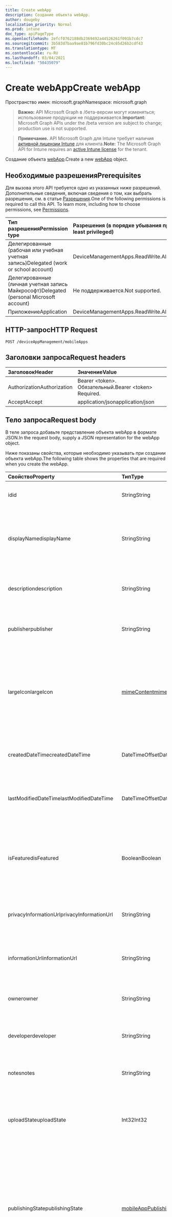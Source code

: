 ```yaml
---
title: Create webApp
description: Создание объекта webApp.
author: dougeby
localization_priority: Normal
ms.prod: intune
doc_type: apiPageType
ms.openlocfilehash: 2efcf0762188db2369492a44526261f091b7cdc7
ms.sourcegitcommit: 3b583d7baa9ae81b796fd30bc24c65d26b2cdf43
ms.translationtype: MT
ms.contentlocale: ru-RU
ms.lasthandoff: 03/04/2021
ms.locfileid: "50435079"
---
```

# <a name="create-webapp"></a><span data-ttu-id="7ef1b-103">Create webApp</span><span class="sxs-lookup"><span data-stu-id="7ef1b-103">Create webApp</span></span>

<span data-ttu-id="7ef1b-104">Пространство имен: microsoft.graph</span><span class="sxs-lookup"><span data-stu-id="7ef1b-104">Namespace: microsoft.graph</span></span>

> <span data-ttu-id="7ef1b-105">**Важно:** API Microsoft Graph в /бета-версии могут изменяться; использование продукции не поддерживается.</span><span class="sxs-lookup"><span data-stu-id="7ef1b-105">**Important:** Microsoft Graph APIs under the /beta version are subject to change; production use is not supported.</span></span>

> <span data-ttu-id="7ef1b-106">**Примечание.** API Microsoft Graph для Intune требует наличия [активной лицензии Intune](https://go.microsoft.com/fwlink/?linkid=839381) для клиента.</span><span class="sxs-lookup"><span data-stu-id="7ef1b-106">**Note:** The Microsoft Graph API for Intune requires an [active Intune license](https://go.microsoft.com/fwlink/?linkid=839381) for the tenant.</span></span>

<span data-ttu-id="7ef1b-107">Создание объекта [webApp](../resources/intune-apps-webapp.md).</span><span class="sxs-lookup"><span data-stu-id="7ef1b-107">Create a new [webApp](../resources/intune-apps-webapp.md) object.</span></span>

## <a name="prerequisites"></a><span data-ttu-id="7ef1b-108">Необходимые разрешения</span><span class="sxs-lookup"><span data-stu-id="7ef1b-108">Prerequisites</span></span>
<span data-ttu-id="7ef1b-p101">Для вызова этого API требуется одно из указанных ниже разрешений. Дополнительные сведения, включая сведения о том, как выбрать разрешения, см. в статье [Разрешения](/graph/permissions-reference).</span><span class="sxs-lookup"><span data-stu-id="7ef1b-p101">One of the following permissions is required to call this API. To learn more, including how to choose permissions, see [Permissions](/graph/permissions-reference).</span></span>

|<span data-ttu-id="7ef1b-111">Тип разрешения</span><span class="sxs-lookup"><span data-stu-id="7ef1b-111">Permission type</span></span>|<span data-ttu-id="7ef1b-112">Разрешения (в порядке убывания привилегий)</span><span class="sxs-lookup"><span data-stu-id="7ef1b-112">Permissions (from most to least privileged)</span></span>|
|:---|:---|
|<span data-ttu-id="7ef1b-113">Делегированные (рабочая или учебная учетная запись)</span><span class="sxs-lookup"><span data-stu-id="7ef1b-113">Delegated (work or school account)</span></span>|<span data-ttu-id="7ef1b-114">DeviceManagementApps.ReadWrite.All</span><span class="sxs-lookup"><span data-stu-id="7ef1b-114">DeviceManagementApps.ReadWrite.All</span></span>|
|<span data-ttu-id="7ef1b-115">Делегированные (личная учетная запись Майкрософт)</span><span class="sxs-lookup"><span data-stu-id="7ef1b-115">Delegated (personal Microsoft account)</span></span>|<span data-ttu-id="7ef1b-116">Не поддерживается.</span><span class="sxs-lookup"><span data-stu-id="7ef1b-116">Not supported.</span></span>|
|<span data-ttu-id="7ef1b-117">Приложение</span><span class="sxs-lookup"><span data-stu-id="7ef1b-117">Application</span></span>|<span data-ttu-id="7ef1b-118">DeviceManagementApps.ReadWrite.All</span><span class="sxs-lookup"><span data-stu-id="7ef1b-118">DeviceManagementApps.ReadWrite.All</span></span>|

## <a name="http-request"></a><span data-ttu-id="7ef1b-119">HTTP-запрос</span><span class="sxs-lookup"><span data-stu-id="7ef1b-119">HTTP Request</span></span>
<!-- {
  "blockType": "ignored"
}
-->
``` http
POST /deviceAppManagement/mobileApps
```

## <a name="request-headers"></a><span data-ttu-id="7ef1b-120">Заголовки запроса</span><span class="sxs-lookup"><span data-stu-id="7ef1b-120">Request headers</span></span>
|<span data-ttu-id="7ef1b-121">Заголовок</span><span class="sxs-lookup"><span data-stu-id="7ef1b-121">Header</span></span>|<span data-ttu-id="7ef1b-122">Значение</span><span class="sxs-lookup"><span data-stu-id="7ef1b-122">Value</span></span>|
|:---|:---|
|<span data-ttu-id="7ef1b-123">Authorization</span><span class="sxs-lookup"><span data-stu-id="7ef1b-123">Authorization</span></span>|<span data-ttu-id="7ef1b-124">Bearer &lt;token&gt;. Обязательный.</span><span class="sxs-lookup"><span data-stu-id="7ef1b-124">Bearer &lt;token&gt; Required.</span></span>|
|<span data-ttu-id="7ef1b-125">Accept</span><span class="sxs-lookup"><span data-stu-id="7ef1b-125">Accept</span></span>|<span data-ttu-id="7ef1b-126">application/json</span><span class="sxs-lookup"><span data-stu-id="7ef1b-126">application/json</span></span>|

## <a name="request-body"></a><span data-ttu-id="7ef1b-127">Тело запроса</span><span class="sxs-lookup"><span data-stu-id="7ef1b-127">Request body</span></span>
<span data-ttu-id="7ef1b-128">В теле запроса добавьте представление объекта webApp в формате JSON.</span><span class="sxs-lookup"><span data-stu-id="7ef1b-128">In the request body, supply a JSON representation for the webApp object.</span></span>

<span data-ttu-id="7ef1b-129">Ниже показаны свойства, которые необходимо указывать при создании объекта webApp.</span><span class="sxs-lookup"><span data-stu-id="7ef1b-129">The following table shows the properties that are required when you create the webApp.</span></span>

|<span data-ttu-id="7ef1b-130">Свойство</span><span class="sxs-lookup"><span data-stu-id="7ef1b-130">Property</span></span>|<span data-ttu-id="7ef1b-131">Тип</span><span class="sxs-lookup"><span data-stu-id="7ef1b-131">Type</span></span>|<span data-ttu-id="7ef1b-132">Описание</span><span class="sxs-lookup"><span data-stu-id="7ef1b-132">Description</span></span>|
|:---|:---|:---|
|<span data-ttu-id="7ef1b-133">id</span><span class="sxs-lookup"><span data-stu-id="7ef1b-133">id</span></span>|<span data-ttu-id="7ef1b-134">String</span><span class="sxs-lookup"><span data-stu-id="7ef1b-134">String</span></span>|<span data-ttu-id="7ef1b-135">Ключ объекта.</span><span class="sxs-lookup"><span data-stu-id="7ef1b-135">Key of the entity.</span></span> <span data-ttu-id="7ef1b-136">Наследуется от [mobileApp](../resources/intune-shared-mobileapp.md).</span><span class="sxs-lookup"><span data-stu-id="7ef1b-136">Inherited from [mobileApp](../resources/intune-shared-mobileapp.md)</span></span>|
|<span data-ttu-id="7ef1b-137">displayName</span><span class="sxs-lookup"><span data-stu-id="7ef1b-137">displayName</span></span>|<span data-ttu-id="7ef1b-138">String</span><span class="sxs-lookup"><span data-stu-id="7ef1b-138">String</span></span>|<span data-ttu-id="7ef1b-139">Название приложения, которое предоставил или импортировал администратор.</span><span class="sxs-lookup"><span data-stu-id="7ef1b-139">The admin provided or imported title of the app.</span></span> <span data-ttu-id="7ef1b-140">Наследуется от [mobileApp](../resources/intune-shared-mobileapp.md).</span><span class="sxs-lookup"><span data-stu-id="7ef1b-140">Inherited from [mobileApp](../resources/intune-shared-mobileapp.md)</span></span>|
|<span data-ttu-id="7ef1b-141">description</span><span class="sxs-lookup"><span data-stu-id="7ef1b-141">description</span></span>|<span data-ttu-id="7ef1b-142">String</span><span class="sxs-lookup"><span data-stu-id="7ef1b-142">String</span></span>|<span data-ttu-id="7ef1b-143">Описание приложения.</span><span class="sxs-lookup"><span data-stu-id="7ef1b-143">The description of the app.</span></span> <span data-ttu-id="7ef1b-144">Наследуется от [mobileApp](../resources/intune-shared-mobileapp.md).</span><span class="sxs-lookup"><span data-stu-id="7ef1b-144">Inherited from [mobileApp](../resources/intune-shared-mobileapp.md)</span></span>|
|<span data-ttu-id="7ef1b-145">publisher</span><span class="sxs-lookup"><span data-stu-id="7ef1b-145">publisher</span></span>|<span data-ttu-id="7ef1b-146">String</span><span class="sxs-lookup"><span data-stu-id="7ef1b-146">String</span></span>|<span data-ttu-id="7ef1b-147">Издатель приложения.</span><span class="sxs-lookup"><span data-stu-id="7ef1b-147">The publisher of the app.</span></span> <span data-ttu-id="7ef1b-148">Наследуется от [mobileApp](../resources/intune-shared-mobileapp.md).</span><span class="sxs-lookup"><span data-stu-id="7ef1b-148">Inherited from [mobileApp](../resources/intune-shared-mobileapp.md)</span></span>|
|<span data-ttu-id="7ef1b-149">largeIcon</span><span class="sxs-lookup"><span data-stu-id="7ef1b-149">largeIcon</span></span>|[<span data-ttu-id="7ef1b-150">mimeContent</span><span class="sxs-lookup"><span data-stu-id="7ef1b-150">mimeContent</span></span>](../resources/intune-shared-mimecontent.md)|<span data-ttu-id="7ef1b-151">Представляет большой значок, который отображается в сведениях о приложении, используется для отправки значка.</span><span class="sxs-lookup"><span data-stu-id="7ef1b-151">The large icon, to be displayed in the app details and used for upload of the icon.</span></span> <span data-ttu-id="7ef1b-152">Наследуется от [mobileApp](../resources/intune-shared-mobileapp.md).</span><span class="sxs-lookup"><span data-stu-id="7ef1b-152">Inherited from [mobileApp](../resources/intune-shared-mobileapp.md)</span></span>|
|<span data-ttu-id="7ef1b-153">createdDateTime</span><span class="sxs-lookup"><span data-stu-id="7ef1b-153">createdDateTime</span></span>|<span data-ttu-id="7ef1b-154">DateTimeOffset</span><span class="sxs-lookup"><span data-stu-id="7ef1b-154">DateTimeOffset</span></span>|<span data-ttu-id="7ef1b-155">Дата и время создания приложения.</span><span class="sxs-lookup"><span data-stu-id="7ef1b-155">The date and time the app was created.</span></span> <span data-ttu-id="7ef1b-156">Наследуется от [mobileApp](../resources/intune-shared-mobileapp.md).</span><span class="sxs-lookup"><span data-stu-id="7ef1b-156">Inherited from [mobileApp](../resources/intune-shared-mobileapp.md)</span></span>|
|<span data-ttu-id="7ef1b-157">lastModifiedDateTime</span><span class="sxs-lookup"><span data-stu-id="7ef1b-157">lastModifiedDateTime</span></span>|<span data-ttu-id="7ef1b-158">DateTimeOffset</span><span class="sxs-lookup"><span data-stu-id="7ef1b-158">DateTimeOffset</span></span>|<span data-ttu-id="7ef1b-159">Дата и время последнего изменения приложения.</span><span class="sxs-lookup"><span data-stu-id="7ef1b-159">The date and time the app was last modified.</span></span> <span data-ttu-id="7ef1b-160">Наследуется от [mobileApp](../resources/intune-shared-mobileapp.md).</span><span class="sxs-lookup"><span data-stu-id="7ef1b-160">Inherited from [mobileApp](../resources/intune-shared-mobileapp.md)</span></span>|
|<span data-ttu-id="7ef1b-161">isFeatured</span><span class="sxs-lookup"><span data-stu-id="7ef1b-161">isFeatured</span></span>|<span data-ttu-id="7ef1b-162">Boolean</span><span class="sxs-lookup"><span data-stu-id="7ef1b-162">Boolean</span></span>|<span data-ttu-id="7ef1b-163">Значение, которое показывает, отмечено ли приложение как подобранное администратором. Наследуется от объекта [mobileApp](../resources/intune-shared-mobileapp.md).</span><span class="sxs-lookup"><span data-stu-id="7ef1b-163">The value indicating whether the app is marked as featured by the admin. Inherited from [mobileApp](../resources/intune-shared-mobileapp.md)</span></span>|
|<span data-ttu-id="7ef1b-164">privacyInformationUrl</span><span class="sxs-lookup"><span data-stu-id="7ef1b-164">privacyInformationUrl</span></span>|<span data-ttu-id="7ef1b-165">String</span><span class="sxs-lookup"><span data-stu-id="7ef1b-165">String</span></span>|<span data-ttu-id="7ef1b-166">URL-адрес заявления о конфиденциальности.</span><span class="sxs-lookup"><span data-stu-id="7ef1b-166">The privacy statement Url.</span></span> <span data-ttu-id="7ef1b-167">Наследуется от [mobileApp](../resources/intune-shared-mobileapp.md).</span><span class="sxs-lookup"><span data-stu-id="7ef1b-167">Inherited from [mobileApp](../resources/intune-shared-mobileapp.md)</span></span>|
|<span data-ttu-id="7ef1b-168">informationUrl</span><span class="sxs-lookup"><span data-stu-id="7ef1b-168">informationUrl</span></span>|<span data-ttu-id="7ef1b-169">String</span><span class="sxs-lookup"><span data-stu-id="7ef1b-169">String</span></span>|<span data-ttu-id="7ef1b-170">URL-адрес страницы с дополнительными сведениями.</span><span class="sxs-lookup"><span data-stu-id="7ef1b-170">The more information Url.</span></span> <span data-ttu-id="7ef1b-171">Наследуется от [mobileApp](../resources/intune-shared-mobileapp.md).</span><span class="sxs-lookup"><span data-stu-id="7ef1b-171">Inherited from [mobileApp](../resources/intune-shared-mobileapp.md)</span></span>|
|<span data-ttu-id="7ef1b-172">owner</span><span class="sxs-lookup"><span data-stu-id="7ef1b-172">owner</span></span>|<span data-ttu-id="7ef1b-173">String</span><span class="sxs-lookup"><span data-stu-id="7ef1b-173">String</span></span>|<span data-ttu-id="7ef1b-174">Владелец приложения.</span><span class="sxs-lookup"><span data-stu-id="7ef1b-174">The owner of the app.</span></span> <span data-ttu-id="7ef1b-175">Наследуется от [mobileApp](../resources/intune-shared-mobileapp.md).</span><span class="sxs-lookup"><span data-stu-id="7ef1b-175">Inherited from [mobileApp](../resources/intune-shared-mobileapp.md)</span></span>|
|<span data-ttu-id="7ef1b-176">developer</span><span class="sxs-lookup"><span data-stu-id="7ef1b-176">developer</span></span>|<span data-ttu-id="7ef1b-177">String</span><span class="sxs-lookup"><span data-stu-id="7ef1b-177">String</span></span>|<span data-ttu-id="7ef1b-178">Разработчик приложения.</span><span class="sxs-lookup"><span data-stu-id="7ef1b-178">The developer of the app.</span></span> <span data-ttu-id="7ef1b-179">Наследуется от [mobileApp](../resources/intune-shared-mobileapp.md).</span><span class="sxs-lookup"><span data-stu-id="7ef1b-179">Inherited from [mobileApp](../resources/intune-shared-mobileapp.md)</span></span>|
|<span data-ttu-id="7ef1b-180">notes</span><span class="sxs-lookup"><span data-stu-id="7ef1b-180">notes</span></span>|<span data-ttu-id="7ef1b-181">String</span><span class="sxs-lookup"><span data-stu-id="7ef1b-181">String</span></span>|<span data-ttu-id="7ef1b-182">Заметки для приложения.</span><span class="sxs-lookup"><span data-stu-id="7ef1b-182">Notes for the app.</span></span> <span data-ttu-id="7ef1b-183">Наследуется от [mobileApp](../resources/intune-shared-mobileapp.md).</span><span class="sxs-lookup"><span data-stu-id="7ef1b-183">Inherited from [mobileApp](../resources/intune-shared-mobileapp.md)</span></span>|
|<span data-ttu-id="7ef1b-184">uploadState</span><span class="sxs-lookup"><span data-stu-id="7ef1b-184">uploadState</span></span>|<span data-ttu-id="7ef1b-185">Int32</span><span class="sxs-lookup"><span data-stu-id="7ef1b-185">Int32</span></span>|<span data-ttu-id="7ef1b-186">Состояние загрузки.</span><span class="sxs-lookup"><span data-stu-id="7ef1b-186">The upload state.</span></span> <span data-ttu-id="7ef1b-187">Возможные значения: 0 - `Not Ready` , 1 - `Ready` , 2 - `Processing` .</span><span class="sxs-lookup"><span data-stu-id="7ef1b-187">Possible values are: 0 - `Not Ready`, 1 - `Ready`, 2 - `Processing`.</span></span> <span data-ttu-id="7ef1b-188">Наследуется от [mobileApp](../resources/intune-shared-mobileapp.md).</span><span class="sxs-lookup"><span data-stu-id="7ef1b-188">Inherited from [mobileApp](../resources/intune-shared-mobileapp.md)</span></span>|
|<span data-ttu-id="7ef1b-189">publishingState</span><span class="sxs-lookup"><span data-stu-id="7ef1b-189">publishingState</span></span>|[<span data-ttu-id="7ef1b-190">mobileAppPublishingState</span><span class="sxs-lookup"><span data-stu-id="7ef1b-190">mobileAppPublishingState</span></span>](../resources/intune-apps-mobileapppublishingstate.md)|<span data-ttu-id="7ef1b-191">Состояние публикации для приложения.</span><span class="sxs-lookup"><span data-stu-id="7ef1b-191">The publishing state for the app.</span></span> <span data-ttu-id="7ef1b-192">Приложение невозможно назначить, если оно не опубликовано.</span><span class="sxs-lookup"><span data-stu-id="7ef1b-192">The app cannot be assigned unless the app is published.</span></span> <span data-ttu-id="7ef1b-193">Унаследованный от [mobileApp](../resources/intune-shared-mobileapp.md).</span><span class="sxs-lookup"><span data-stu-id="7ef1b-193">Inherited from [mobileApp](../resources/intune-shared-mobileapp.md).</span></span> <span data-ttu-id="7ef1b-194">Возможные значения: `notPublished`, `processing`, `published`.</span><span class="sxs-lookup"><span data-stu-id="7ef1b-194">Possible values are: `notPublished`, `processing`, `published`.</span></span>|
|<span data-ttu-id="7ef1b-195">isAssigned</span><span class="sxs-lookup"><span data-stu-id="7ef1b-195">isAssigned</span></span>|<span data-ttu-id="7ef1b-196">Boolean</span><span class="sxs-lookup"><span data-stu-id="7ef1b-196">Boolean</span></span>|<span data-ttu-id="7ef1b-197">Значение, указывающее, назначено ли приложению по крайней мере одна группа.</span><span class="sxs-lookup"><span data-stu-id="7ef1b-197">The value indicating whether the app is assigned to at least one group.</span></span> <span data-ttu-id="7ef1b-198">Наследуется от [mobileApp](../resources/intune-shared-mobileapp.md).</span><span class="sxs-lookup"><span data-stu-id="7ef1b-198">Inherited from [mobileApp](../resources/intune-shared-mobileapp.md)</span></span>|
|<span data-ttu-id="7ef1b-199">roleScopeTagIds</span><span class="sxs-lookup"><span data-stu-id="7ef1b-199">roleScopeTagIds</span></span>|<span data-ttu-id="7ef1b-200">Коллекция строк</span><span class="sxs-lookup"><span data-stu-id="7ef1b-200">String collection</span></span>|<span data-ttu-id="7ef1b-201">Список ids тегов области для этого мобильного приложения.</span><span class="sxs-lookup"><span data-stu-id="7ef1b-201">List of scope tag ids for this mobile app.</span></span> <span data-ttu-id="7ef1b-202">Наследуется от [mobileApp](../resources/intune-shared-mobileapp.md).</span><span class="sxs-lookup"><span data-stu-id="7ef1b-202">Inherited from [mobileApp](../resources/intune-shared-mobileapp.md)</span></span>|
|<span data-ttu-id="7ef1b-203">dependentAppCount</span><span class="sxs-lookup"><span data-stu-id="7ef1b-203">dependentAppCount</span></span>|<span data-ttu-id="7ef1b-204">Int32</span><span class="sxs-lookup"><span data-stu-id="7ef1b-204">Int32</span></span>|<span data-ttu-id="7ef1b-205">Общее число зависимостей, которые имеет детское приложение.</span><span class="sxs-lookup"><span data-stu-id="7ef1b-205">The total number of dependencies the child app has.</span></span> <span data-ttu-id="7ef1b-206">Наследуется от [mobileApp](../resources/intune-shared-mobileapp.md).</span><span class="sxs-lookup"><span data-stu-id="7ef1b-206">Inherited from [mobileApp](../resources/intune-shared-mobileapp.md)</span></span>|
|<span data-ttu-id="7ef1b-207">supersedingAppCount</span><span class="sxs-lookup"><span data-stu-id="7ef1b-207">supersedingAppCount</span></span>|<span data-ttu-id="7ef1b-208">Int32</span><span class="sxs-lookup"><span data-stu-id="7ef1b-208">Int32</span></span>|<span data-ttu-id="7ef1b-209">Общее число приложений, которые это приложение прямо или косвенно перемежает.</span><span class="sxs-lookup"><span data-stu-id="7ef1b-209">The total number of apps this app directly or indirectly supersedes.</span></span> <span data-ttu-id="7ef1b-210">Наследуется от [mobileApp](../resources/intune-shared-mobileapp.md).</span><span class="sxs-lookup"><span data-stu-id="7ef1b-210">Inherited from [mobileApp](../resources/intune-shared-mobileapp.md)</span></span>|
|<span data-ttu-id="7ef1b-211">supersededAppCount</span><span class="sxs-lookup"><span data-stu-id="7ef1b-211">supersededAppCount</span></span>|<span data-ttu-id="7ef1b-212">Int32</span><span class="sxs-lookup"><span data-stu-id="7ef1b-212">Int32</span></span>|<span data-ttu-id="7ef1b-213">Общее число приложений, которые это приложение прямо или косвенно вымежает.</span><span class="sxs-lookup"><span data-stu-id="7ef1b-213">The total number of apps this app is directly or indirectly superseded by.</span></span> <span data-ttu-id="7ef1b-214">Наследуется от [mobileApp](../resources/intune-shared-mobileapp.md).</span><span class="sxs-lookup"><span data-stu-id="7ef1b-214">Inherited from [mobileApp](../resources/intune-shared-mobileapp.md)</span></span>|
|<span data-ttu-id="7ef1b-215">appUrl</span><span class="sxs-lookup"><span data-stu-id="7ef1b-215">appUrl</span></span>|<span data-ttu-id="7ef1b-216">String</span><span class="sxs-lookup"><span data-stu-id="7ef1b-216">String</span></span>|<span data-ttu-id="7ef1b-217">URL-адрес веб-приложения.</span><span class="sxs-lookup"><span data-stu-id="7ef1b-217">The web app URL.</span></span> <span data-ttu-id="7ef1b-218">Это свойство не может быть PATCHed.</span><span class="sxs-lookup"><span data-stu-id="7ef1b-218">This property cannot be PATCHed.</span></span>|
|<span data-ttu-id="7ef1b-219">useManagedBrowser</span><span class="sxs-lookup"><span data-stu-id="7ef1b-219">useManagedBrowser</span></span>|<span data-ttu-id="7ef1b-220">Boolean</span><span class="sxs-lookup"><span data-stu-id="7ef1b-220">Boolean</span></span>|<span data-ttu-id="7ef1b-221">Указывает, следует ли использовать управляемый браузер.</span><span class="sxs-lookup"><span data-stu-id="7ef1b-221">Whether or not to use managed browser.</span></span> <span data-ttu-id="7ef1b-222">Это свойство применимо только к Android и iOS.</span><span class="sxs-lookup"><span data-stu-id="7ef1b-222">This property is only applicable for Android and IOS.</span></span>|



## <a name="response"></a><span data-ttu-id="7ef1b-223">Ответ</span><span class="sxs-lookup"><span data-stu-id="7ef1b-223">Response</span></span>
<span data-ttu-id="7ef1b-224">В случае успешного выполнения этот метод возвращает код ответа `201 Created` и объект [webApp](../resources/intune-apps-webapp.md) в теле ответа.</span><span class="sxs-lookup"><span data-stu-id="7ef1b-224">If successful, this method returns a `201 Created` response code and a [webApp](../resources/intune-apps-webapp.md) object in the response body.</span></span>

## <a name="example"></a><span data-ttu-id="7ef1b-225">Пример</span><span class="sxs-lookup"><span data-stu-id="7ef1b-225">Example</span></span>

### <a name="request"></a><span data-ttu-id="7ef1b-226">Запрос</span><span class="sxs-lookup"><span data-stu-id="7ef1b-226">Request</span></span>
<span data-ttu-id="7ef1b-227">Ниже приведен пример запроса.</span><span class="sxs-lookup"><span data-stu-id="7ef1b-227">Here is an example of the request.</span></span>
``` http
POST https://graph.microsoft.com/beta/deviceAppManagement/mobileApps
Content-type: application/json
Content-length: 836

{
  "@odata.type": "#microsoft.graph.webApp",
  "displayName": "Display Name value",
  "description": "Description value",
  "publisher": "Publisher value",
  "largeIcon": {
    "@odata.type": "microsoft.graph.mimeContent",
    "type": "Type value",
    "value": "dmFsdWU="
  },
  "isFeatured": true,
  "privacyInformationUrl": "https://example.com/privacyInformationUrl/",
  "informationUrl": "https://example.com/informationUrl/",
  "owner": "Owner value",
  "developer": "Developer value",
  "notes": "Notes value",
  "uploadState": 11,
  "publishingState": "processing",
  "isAssigned": true,
  "roleScopeTagIds": [
    "Role Scope Tag Ids value"
  ],
  "dependentAppCount": 1,
  "supersedingAppCount": 3,
  "supersededAppCount": 2,
  "appUrl": "https://example.com/appUrl/",
  "useManagedBrowser": true
}
```

### <a name="response"></a><span data-ttu-id="7ef1b-228">Отклик</span><span class="sxs-lookup"><span data-stu-id="7ef1b-228">Response</span></span>
<span data-ttu-id="7ef1b-p123">Ниже приведен пример отклика. Примечание. Объект отклика, показанный здесь, может быть усечен для краткости. При фактическом вызове будут возвращены все свойства.</span><span class="sxs-lookup"><span data-stu-id="7ef1b-p123">Here is an example of the response. Note: The response object shown here may be truncated for brevity. All of the properties will be returned from an actual call.</span></span>
``` http
HTTP/1.1 201 Created
Content-Type: application/json
Content-Length: 1008

{
  "@odata.type": "#microsoft.graph.webApp",
  "id": "4bdc5d30-5d30-4bdc-305d-dc4b305ddc4b",
  "displayName": "Display Name value",
  "description": "Description value",
  "publisher": "Publisher value",
  "largeIcon": {
    "@odata.type": "microsoft.graph.mimeContent",
    "type": "Type value",
    "value": "dmFsdWU="
  },
  "createdDateTime": "2017-01-01T00:02:43.5775965-08:00",
  "lastModifiedDateTime": "2017-01-01T00:00:35.1329464-08:00",
  "isFeatured": true,
  "privacyInformationUrl": "https://example.com/privacyInformationUrl/",
  "informationUrl": "https://example.com/informationUrl/",
  "owner": "Owner value",
  "developer": "Developer value",
  "notes": "Notes value",
  "uploadState": 11,
  "publishingState": "processing",
  "isAssigned": true,
  "roleScopeTagIds": [
    "Role Scope Tag Ids value"
  ],
  "dependentAppCount": 1,
  "supersedingAppCount": 3,
  "supersededAppCount": 2,
  "appUrl": "https://example.com/appUrl/",
  "useManagedBrowser": true
}
```




